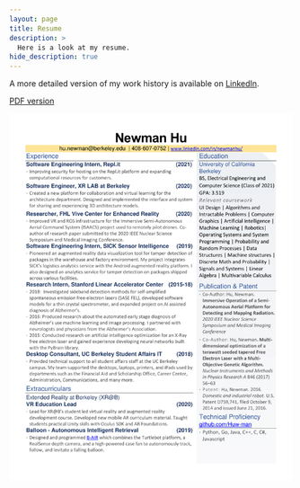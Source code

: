 ```yaml
---
layout: page
title: Resume
description: >
  Here is a look at my resume.
hide_description: true
---
```


A more detailed version of my work history is available on [LinkedIn](https://www.linkedin.com/in/newmanhu/).

[PDF version](/assets/img/resume/Newman%20Resume%202-14-2021.pdf)

![Resume](/assets/img/resume/Newman%20Resume%202-14-2021-1.png)

